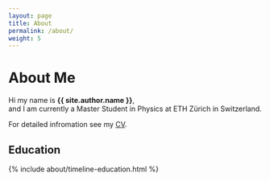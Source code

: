 ```yaml
---
layout: page
title: About
permalink: /about/
weight: 5
---
```


# **About Me**

Hi my name is **{{ site.author.name }}**,<br>
and I am currently a Master Student in Physics at ETH Zürich in Switzerland.

For detailed infromation see my [CV](/assets/cv/resume_cv.pdf).

<!---<div class="row">
{% include about/skills.html title="Programming Skills" source=site.data.programming-skills %}
{% include about/skills.html title="Other Skills" source=site.data.other-skills %}
</div>-->

## Education

<div class="row">
{% include about/timeline-education.html %}
</div>

<!---
## Experience

<div class="row">
{% include about/timeline-experience.html %}
</div>
-->
